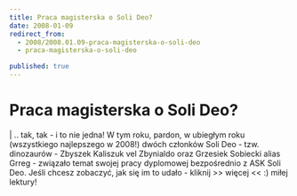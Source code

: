 ```yaml
---
title: Praca magisterska o Soli Deo?
date: 2008-01-09
redirect_from: 
  - 2008/2008.01.09-praca-magisterska-o-soli-deo
  - praca-magisterska-o-soli-deo

published: true
---
```




# Praca magisterska o Soli Deo?

<time></time>

| .. tak, tak - i to nie jedna! W tym roku, pardon, w ubiegłym roku (wszystkiego najlepszego w 2008!) dwóch członków Soli Deo - tzw. dinozaurów - Zbyszek Kaliszuk vel Zbynialdo oraz Grzesiek Sobiecki alias Grreg - związało temat swojej pracy dyplomowej bezpośrednio z ASK Soli Deo. Jeśli chcesz zobaczyć, jak się im to udało - kliknij &gt;&gt; więcej &lt;&lt; :) miłej lektury!

<!--CONTENT FROM OLD SERVER (jos before 2013):  | .. tak, tak - i to nie jedna! W tym roku, pardon, w ubiegłym roku (wszystkiego najlepszego w 2008!) dwóch członków Soli Deo - tzw. dinozaurów - Zbyszek Kaliszuk vel Zbynialdo oraz Grzesiek Sobiecki alias Grreg - związało temat swojej pracy dyplomowej bezpośrednio z ASK Soli Deo. Jeśli chcesz zobaczyć, jak się im to udało - kliknij &gt;&gt; więcej &lt;&lt; :) miłej lektury! 
-->

<!--{{json:{"created_date":"2008-01-09 00:38:34","publish_down":"0000-00-00 00:00:00","id":"561"}}}-->